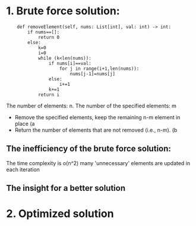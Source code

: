 
#  1. Brute force solution:
```
    def removeElement(self, nums: List[int], val: int) -> int:
        if nums==[]:
            return 0
        else:
            k=0
            i=0
            while (k<len(nums)):
                if nums[i]==val:
                    for j in range(i+1,len(nums)):
                        nums[j-1]=nums[j]
                else:
                    i+=1
                k+=1
            return i
```
The number of elements: n.   The number of the specified elements: m
* Remove the specified elements, keep the remaining n-m element in place   (a
* Return the number of elements that are not removed (i.e., n-m).  (b
## The inefficiency of the brute force solution:  
The time complexity is o(n^2)
many 'unnecessary' elements are updated in each iteration

## The insight for a better solution


# 2. Optimized solution

